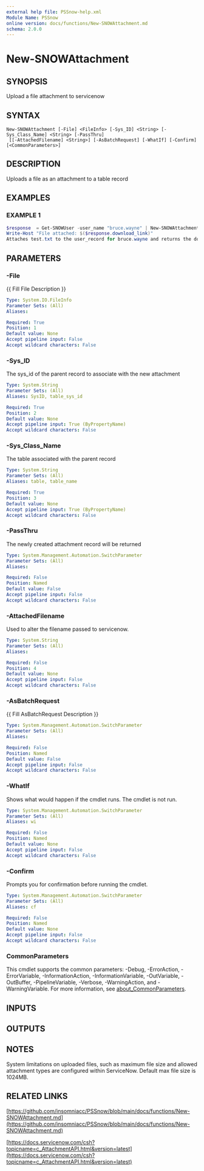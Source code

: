 ```yaml
---
external help file: PSSnow-help.xml
Module Name: PSSnow
online version: docs/functions/New-SNOWAttachment.md
schema: 2.0.0
---
```


# New-SNOWAttachment

## SYNOPSIS
Upload a file attachment to servicenow

## SYNTAX

```
New-SNOWAttachment [-File] <FileInfo> [-Sys_ID] <String> [-Sys_Class_Name] <String> [-PassThru]
 [[-AttachedFilename] <String>] [-AsBatchRequest] [-WhatIf] [-Confirm] [<CommonParameters>]
```

## DESCRIPTION
Uploads a file as an attachment to a table record

## EXAMPLES

### EXAMPLE 1
```powershell
$response  = Get-SNOWUser -user_name "bruce.wayne" | New-SNOWAttachment -file "C:\temp\test.txt" -PassThru
Write-Host "File attached: $($response.download_link)"
Attaches test.txt to the user_record for bruce.wayne and returns the download link.
```

## PARAMETERS

### -File
{{ Fill File Description }}

```yaml
Type: System.IO.FileInfo
Parameter Sets: (All)
Aliases:

Required: True
Position: 1
Default value: None
Accept pipeline input: False
Accept wildcard characters: False
```

### -Sys_ID
The sys_id of the parent record to associate with the new attachment

```yaml
Type: System.String
Parameter Sets: (All)
Aliases: SysID, table_sys_id

Required: True
Position: 2
Default value: None
Accept pipeline input: True (ByPropertyName)
Accept wildcard characters: False
```

### -Sys_Class_Name
The table associated with the parent record

```yaml
Type: System.String
Parameter Sets: (All)
Aliases: table, table_name

Required: True
Position: 3
Default value: None
Accept pipeline input: True (ByPropertyName)
Accept wildcard characters: False
```

### -PassThru
The newly created attachment record will be returned

```yaml
Type: System.Management.Automation.SwitchParameter
Parameter Sets: (All)
Aliases:

Required: False
Position: Named
Default value: False
Accept pipeline input: False
Accept wildcard characters: False
```

### -AttachedFilename
Used to alter the filename passed to servicenow.

```yaml
Type: System.String
Parameter Sets: (All)
Aliases:

Required: False
Position: 4
Default value: None
Accept pipeline input: False
Accept wildcard characters: False
```

### -AsBatchRequest
{{ Fill AsBatchRequest Description }}

```yaml
Type: System.Management.Automation.SwitchParameter
Parameter Sets: (All)
Aliases:

Required: False
Position: Named
Default value: False
Accept pipeline input: False
Accept wildcard characters: False
```

### -WhatIf
Shows what would happen if the cmdlet runs.
The cmdlet is not run.

```yaml
Type: System.Management.Automation.SwitchParameter
Parameter Sets: (All)
Aliases: wi

Required: False
Position: Named
Default value: None
Accept pipeline input: False
Accept wildcard characters: False
```

### -Confirm
Prompts you for confirmation before running the cmdlet.

```yaml
Type: System.Management.Automation.SwitchParameter
Parameter Sets: (All)
Aliases: cf

Required: False
Position: Named
Default value: None
Accept pipeline input: False
Accept wildcard characters: False
```

### CommonParameters
This cmdlet supports the common parameters: -Debug, -ErrorAction, -ErrorVariable, -InformationAction, -InformationVariable, -OutVariable, -OutBuffer, -PipelineVariable, -Verbose, -WarningAction, and -WarningVariable. For more information, see [about_CommonParameters](http://go.microsoft.com/fwlink/?LinkID=113216).

## INPUTS

## OUTPUTS

## NOTES
System limitations on uploaded files, such as maximum file size and allowed attachment types are configured within ServiceNow.
Default max file size is 1024MB.

## RELATED LINKS

[https://github.com/insomniacc/PSSnow/blob/main/docs/functions/New-SNOWAttachment.md](https://github.com/insomniacc/PSSnow/blob/main/docs/functions/New-SNOWAttachment.md)

[https://docs.servicenow.com/csh?topicname=c_AttachmentAPI.html&version=latest](https://docs.servicenow.com/csh?topicname=c_AttachmentAPI.html&version=latest)


